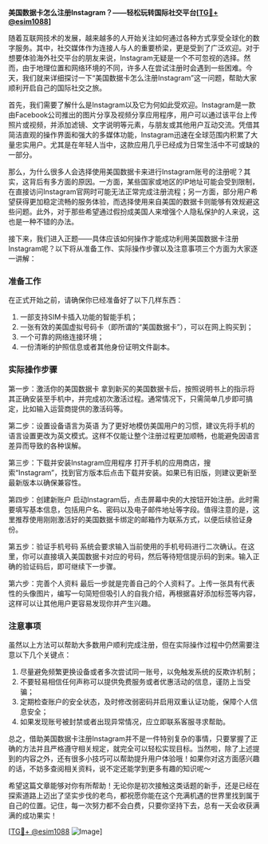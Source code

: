 **美国数据卡怎么注册Instagram？——轻松玩转国际社交平台[[TG💪+ @esim1088](https://t.me/s/esim1088)]**

随着互联网技术的发展，越来越多的人开始关注如何通过各种方式享受全球化的数字服务。其中，社交媒体作为连接人与人的重要桥梁，更是受到了广泛欢迎。对于想要体验海外社交平台的朋友来说，Instagram无疑是一个不可忽视的选择。然而，由于地理位置和网络环境的不同，许多人在尝试注册时会遇到一些困难。今天，我们就来详细探讨一下“美国数据卡怎么注册Instagram”这一问题，帮助大家顺利开启自己的国际社交之旅。

首先，我们需要了解什么是Instagram以及它为何如此受欢迎。Instagram是一款由Facebook公司推出的图片分享及视频分享应用程序，用户可以通过该平台上传照片或视频，并添加滤镜、文字说明等元素，与朋友或其他用户互动交流。凭借其简洁直观的操作界面和强大的多媒体功能，Instagram迅速在全球范围内积累了大量忠实用户。尤其是在年轻人当中，这款应用几乎已经成为日常生活中不可或缺的一部分。

那么，为什么很多人会选择使用美国数据卡来进行Instagram账号的注册呢？其实，这背后有多方面的原因。一方面，某些国家或地区的IP地址可能会受到限制，在直接访问Instagram官网时可能无法正常完成注册流程；另一方面，部分用户希望获得更加稳定流畅的服务体验，而选择使用来自美国的数据卡则能够有效规避这些问题。此外，对于那些希望通过假扮成美国人来增强个人隐私保护的人来说，这也是一种不错的办法。

接下来，我们进入正题——具体应该如何操作才能成功利用美国数据卡注册Instagram呢？以下将从准备工作、实际操作步骤以及注意事项三个方面为大家逐一讲解：

### 准备工作

在正式开始之前，请确保你已经准备好了以下几样东西：
1. 一部支持SIM卡插入功能的智能手机；
2. 一张有效的美国虚拟号码卡（即所谓的“美国数据卡”），可以在网上购买到；
3. 一个可靠的网络连接环境；
4. 一份清晰的护照信息或者其他身份证明文件副本。

### 实际操作步骤

第一步：激活你的美国数据卡
拿到新买的美国数据卡后，按照说明书上的指示将其正确安装至手机中，并完成初次激活过程。通常情况下，只需简单几步即可搞定，比如输入运营商提供的激活码等。

第二步：设置设备语言为英语
为了更好地模仿美国用户的习惯，建议先将手机的语言设置更改为英文模式。这样不仅能让整个注册过程更加顺畅，也能避免因语言差异而导致的各种误解。

第三步：下载并安装Instagram应用程序
打开手机的应用商店，搜索“Instagram”，找到官方版本后点击下载并安装。如果已有旧版，则建议更新至最新版本以确保兼容性。

第四步：创建新账户
启动Instagram后，点击屏幕中央的大按钮开始注册。此时需要填写基本信息，包括用户名、密码以及电子邮件地址等字段。值得注意的是，这里推荐使用刚刚激活好的美国数据卡绑定的邮箱作为联系方式，以便后续验证身份。

第五步：验证手机号码
系统会要求输入当前使用的手机号码进行二次确认。在这里，你可以直接填入美国数据卡对应的号码，然后等待短信提示码的到来。输入正确的验证码后，即可继续下一步骤。

第六步：完善个人资料
最后一步就是完善自己的个人资料了。上传一张具有代表性的头像图片，编写一句简短但吸引人的自我介绍，再根据喜好添加标签等内容，这样可以让其他用户更容易发现你并产生兴趣。

### 注意事项

虽然以上方法可以帮助大多数用户顺利完成注册，但在实际操作过程中仍然需要注意以下几个关键点：
1. 尽量避免频繁更换设备或者多次尝试同一账号，以免触发系统的反欺诈机制；
2. 不要轻易相信任何声称可以提供免费服务或者优惠活动的信息，谨防上当受骗；
3. 定期检查账户的安全状态，及时修改弱密码并启用双重认证功能，保障个人信息安全；
4. 如果发现账号被封禁或者出现异常情况，应立即联系客服寻求帮助。

总之，借助美国数据卡注册Instagram并不是一件特别复杂的事情，只要掌握了正确的方法并且严格遵守相关规定，就完全可以轻松实现目标。当然啦，除了上述提到的内容之外，还有很多小技巧可以帮助提升用户体验哦！如果你对这方面感兴趣的话，不妨多查阅相关资料，说不定还能学到更多有趣的知识呢～

希望这篇文章能够对你有所帮助！无论你是初次接触这类话题的新手，还是已经在探索道路上迈出了坚实步伐的老鸟，都祝愿你能在这个充满机遇的世界里找到属于自己的位置。记住，每一次努力都不会白费，只要你坚持下去，总有一天会收获满满的成功果实！

[[TG💪+ @esim1088](https://t.me/s/esim1088) ![Image](https://i.postimg.cc/4NQfJmqS/Snipaste-2025-05-13-00-14-12.png)]